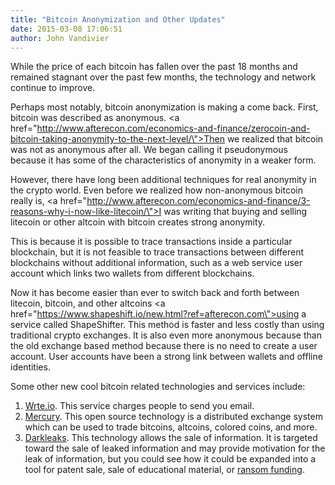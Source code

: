 ```yaml
---
title: "Bitcoin Anonymization and Other Updates"
date: 2015-03-08 17:06:51
author: John Vandivier
---
```




While the price of each bitcoin has fallen over the past 18 months and remained stagnant over the past few months, the technology and network continue to improve.

Perhaps most notably, bitcoin anonymization is making a come back. First, bitcoin was described as anonymous. <a href=\"http://www.afterecon.com/economics-and-finance/zerocoin-and-bitcoin-taking-anonymity-to-the-next-level/\">Then we realized that bitcoin was not as anonymous after all</a>. We began calling it pseudonymous because it has some of the characteristics of anonymity in a weaker form.

However, there have long been additional techniques for real anonymity in the crypto world. Even before we realized how non-anonymous bitcoin really is, <a href=\"http://www.afterecon.com/economics-and-finance/3-reasons-why-i-now-like-litecoin/\">I was writing that</a> buying and selling litecoin or other altcoin with bitcoin creates strong anonymity.

This is because it is possible to trace transactions inside a particular blockchain, but it is not feasible to trace transactions between different blockchains without additional information, such as a web service user account which links two wallets from different blockchains.

Now it has become easier than ever to switch back and forth between litecoin, bitcoin, and other altcoins <a href=\"https://www.shapeshift.io/new.html?ref=afterecon.com\">using a service called ShapeShifter</a>. This method is faster and less costly than using traditional crypto exchanges. It is also even more anonymous because than the old exchange based method because there is no need to create a user account. User accounts have been a strong link between wallets and offline identities.

Some other new cool bitcoin related technologies and services include:
<ol>
	<li><a href=\"http://wrte.io/howitworks\">Wrte.io</a>. This service charges people to send you email.</li>
	<li><a href=\"http://www.coinbuzz.com/2015/03/04/cant-touch-mercury-exchange/\">Mercury</a>. This open source technology is a distributed exchange system which can be used to trade bitcoins, altcoins, colored coins, and more.</li>
	<li><a href=\"http://www.coinbuzz.com/2015/02/20/darkleaks-secrets-sale/\">Darkleaks</a>. This technology allows the sale of information. It is targeted toward the sale of leaked information and may provide motivation for the leak of information, but you could see how it could be expanded into a tool for patent sale, sale of educational material, or <a href=\"http://freegamer.blogspot.com/2013/07/devcorner-open-game-art-bundle.html\">ransom funding</a>.</li>
</ol>